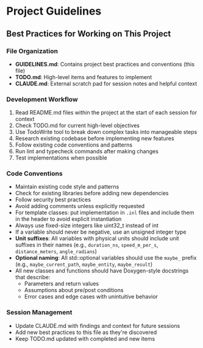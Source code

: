# Project Guidelines

## Best Practices for Working on This Project

### File Organization
- **GUIDELINES.md**: Contains project best practices and conventions (this file)
- **TODO.md**: High-level items and features to implement
- **CLAUDE.md**: External scratch pad for session notes and helpful context

### Development Workflow
1. Read README.md files within the project at the start of each session for context
2. Check TODO.md for current high-level objectives
3. Use TodoWrite tool to break down complex tasks into manageable steps
4. Research existing codebase before implementing new features
5. Follow existing code conventions and patterns
6. Run lint and typecheck commands after making changes
7. Test implementations when possible

### Code Conventions
- Maintain existing code style and patterns
- Check for existing libraries before adding new dependencies
- Follow security best practices
- Avoid adding comments unless explicitly requested
- For template classes: put implementation in `.inl` files and include them in the header to avoid explicit instantiation
- Always use fixed-size integers like uint32_t instead of int
- If a variable should never be negative, use an unsigned integer type
- **Unit suffixes**: All variables with physical units should include unit suffixes in their names (e.g., `duration_ns`, `speed_m_per_s`, `distance_meters`, `angle_radians`)
- **Optional naming**: All std::optional variables should use the `maybe_` prefix (e.g., `maybe_current_path`, `maybe_entity`, `maybe_result`)
- All new classes and functions should have Doxygen-style docstrings that describe:
  - Parameters and return values
  - Assumptions about pre/post conditions
  - Error cases and edge cases with unintuitive behavior

### Session Management
- Update CLAUDE.md with findings and context for future sessions
- Add new best practices to this file as they're discovered
- Keep TODO.md updated with completed and new items